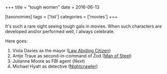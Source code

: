+++
title = "tough women"
date = 2016-06-13

[taxonomies]
tags = ['list']
categories = ['movies']
+++

It\'s such a rare sight seeing tough gals in movies. When such
characters are developed and/or performed well, I always celebrate.

Here goes:

1.  Viola Davies as the mayor ([Law Abiding Citizen])
2.  Antje Traue as second-in-command of Zod ([Man of Steel])
3.  Julianne Moore as FBI agent (*Next*)
4.  Michael Hyatt as detective ([Nightcrawler])

  [Law Abiding Citizen]: http://tshepang.net/law-abiding-citizen-2009
  [Man of Steel]: http://tshepang.net/man-of-steel-2013
  [Nightcrawler]: http://tshepang.net/nightcrawler
